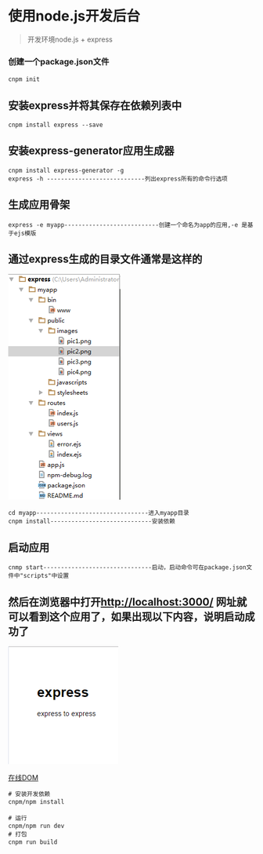 # 使用node.js开发后台
> 开发环境node.js + express

### 创建一个package.json文件
	cnpm init
## 安装express并将其保存在依赖列表中
	cnpm install express --save

## 安装express-generator应用生成器
	cnpm install express-generator -g
	express -h ----------------------------列出express所有的命令行选项

## 生成应用骨架
	express -e myapp---------------------------创建一个命名为app的应用,-e 是基于ejs模版
## 通过express生成的目录文件通常是这样的
![](./public/images/menu.png)

	cd myapp--------------------------------进入myapp目录
	cnpm install-----------------------------安装依赖
## 启动应用
	cnmp start-------------------------------启动，启动命令可在package.json文件中"scripts"中设置

## 然后在浏览器中打开[http://localhost:3000/]( http://localhost:3000/) 网址就可以看到这个应用了，如果出现以下内容，说明启动成功了
![](./public/images/normal.png)




[在线DOM]()


```
# 安装开发依赖
cnpm/npm install

# 运行
cnpm/npm run dev
# 打包
cnpm run build
```
